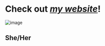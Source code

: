 # Check out [*my website*](https://LaylaMeower.github.io)!
![image](https://user-images.githubusercontent.com/127752744/230928026-f9f3d0b9-ffd1-4a64-8a7a-4c7dc43e2ced.png)

## She/Her
